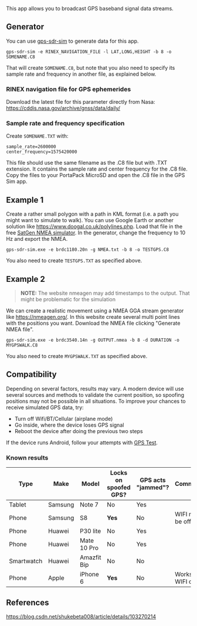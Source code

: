 This app allows you to broadcast GPS baseband signal data streams. 

## Generator
You can use [gps-sdr-sim](https://github.com/osqzss/gps-sdr-sim) to generate data for this app.  

`gps-sdr-sim -e RINEX_NAVIGATION_FILE -l LAT,LONG,HEIGHT -b 8 -o SOMENAME.C8`

That will create `SOMENAME.C8`, but note that you also need to specify its sample rate and frequency in another file, as explained below.

### RINEX navigation file for GPS ephemerides
Download the latest file for this parameter directly from Nasa: https://cddis.nasa.gov/archive/gnss/data/daily/

### Sample rate and frequency specification
Create `SOMENAME.TXT` with:
```
sample_rate=2600000
center_frequency=1575420000
```
This file should use the same filename as the .C8 file but with .TXT extension. It contains the sample rate and center frequency for the .C8 file. Copy the files to your PortaPack MicroSD and open the .C8 file in the GPS Sim app.

## Example 1
Create a rather small polygon with a path in KML format (i.e. a path you might want to simulate to walk). You can use Google Earth or another solution like https://www.doogal.co.uk/polylines.php. Load that file in the free [SatGen NMEA simulator](https://www.labsat.co.uk/index.php/en/free-gps-nmea-simulator-software). In the generator, change the frequency to 10 Hz and export the NMEA.

`gps-sdr-sim.exe -e brdc1180.20n -g NMEA.txt -b 8 -o TESTGPS.C8`

You also need to create `TESTGPS.TXT` as specified above.


## Example 2
> **NOTE:** The website nmeagen may add timestamps to the output. That might be problematic for the simulation

We can create a realistic movement using a NMEA GGA stream generator like https://nmeagen.org/. In this website create several multi point lines with the positions you want. Download the NMEA file clicking "Generate NMEA file".

`gps-sdr-sim.exe -e brdc3540.14n -g OUTPUT.nmea -b 8 -d DURATION -o MYGPSWALK.C8`

You also need to create `MYGPSWALK.TXT` as specified above.

## Compatibility
Depending on several factors, results may vary. A modern device will use several sources and methods to validate the current position, so spoofing positions may not be possible in all situations. To improve your chances to receive simulated GPS data, try:
* Turn off Wifi/BT/Cellular (airplane mode)
* Go inside, where the device loses GPS signal
* Reboot the device after doing the previous two steps

If the device runs Android, follow your attempts with [GPS Test](https://play.google.com/store/apps/details?id=com.chartcross.gpstest).

### Known results
| Type       | Make    | Model       | Locks on spoofed GPS? | GPS acts "jammed"? | Comments                   |
|------------|---------|-------------|-----------------------|--------------------|----------------------------|
| Tablet     | Samsung | Note 7      | No                    | Yes                |                            |
| Phone      | Samsung | S8          | **Yes**               | No                 | WIFI must be off           |
| Phone      | Huawei  | P30 lite    | No                    | Yes                |                            |
| Phone      | Huawei  | Mate 10 Pro | No                    | Yes                |                            |
| Smartwatch | Huawei  | Amazfit Bip | No                    | No                 |                            |
| Phone      | Apple   | iPhone 6    | **Yes**               | No                 | Works with WIFI on         |

## References
https://blog.csdn.net/shukebeta008/article/details/103270214
